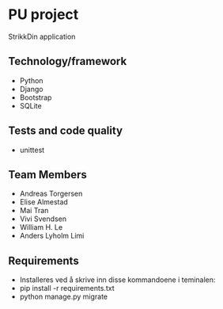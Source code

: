# **PU project**

StrikkDin application

## Technology/framework
* Python
* Django
* Bootstrap
* SQLite

## Tests and code quality
* unittest

## Team Members
* Andreas Torgersen
* Elise Almestad
* Mai Tran
* Vivi Svendsen
* William H. Le
* Anders Lyholm Limi

## Requirements
* Installeres ved å skrive inn disse kommandoene i teminalen:
* pip install -r requirements.txt
* python manage.py migrate

